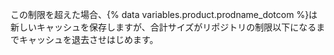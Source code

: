 この制限を超えた場合、{% data variables.product.prodname_dotcom %}は新しいキャッシュを保存しますが、合計サイズがリポジトリの制限以下になるまでキャッシュを退去させはじめます。
